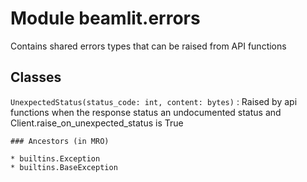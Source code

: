 Module beamlit.errors
=====================
Contains shared errors types that can be raised from API functions

Classes
-------

`UnexpectedStatus(status_code: int, content: bytes)`
:   Raised by api functions when the response status an undocumented status and Client.raise_on_unexpected_status is True

    ### Ancestors (in MRO)

    * builtins.Exception
    * builtins.BaseException